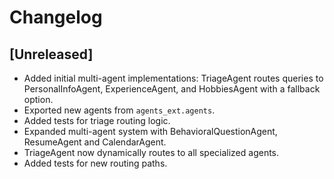 # Changelog

## [Unreleased]
- Added initial multi-agent implementations: TriageAgent routes queries to PersonalInfoAgent, ExperienceAgent, and HobbiesAgent with a fallback option.
- Exported new agents from `agents_ext.agents`.
- Added tests for triage routing logic.
- Expanded multi-agent system with BehavioralQuestionAgent, ResumeAgent and CalendarAgent.
- TriageAgent now dynamically routes to all specialized agents.
- Added tests for new routing paths.
